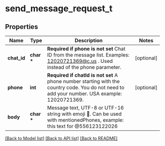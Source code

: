 # send_message_request_t

## Properties
Name | Type | Description | Notes
------------ | ------------- | ------------- | -------------
**chat_id** | **char \*** | **Required if phone is not set**  Chat ID from the message list. Examples: 12020721369@c.us . Used instead of the phone parameter. | [optional] 
**phone** | **int** | **Required if chatId is not set**  A phone number starting with the country code. You do not need to add your number.   USA example: 12020721369. | [optional] 
**body** | **char \*** | Message text, UTF-8 or UTF-16 string with emoji 🍏. Can be used with mentionedPhones, example: this text for @556123122026 | 

[[Back to Model list]](../README.md#documentation-for-models) [[Back to API list]](../README.md#documentation-for-api-endpoints) [[Back to README]](../README.md)



